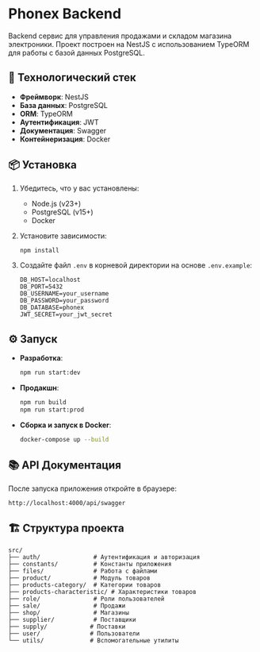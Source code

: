 # Phonex Backend

Backend сервис для управления продажами и складом магазина электроники. Проект построен на NestJS с использованием TypeORM для работы с базой данных PostgreSQL.

## 🚀 Технологический стек

- **Фреймворк**: NestJS
- **База данных**: PostgreSQL
- **ORM**: TypeORM
- **Аутентификация**: JWT
- **Документация**: Swagger
- **Контейнеризация**: Docker

## 📦 Установка

1. Убедитесь, что у вас установлены:
   - Node.js (v23+)
   - PostgreSQL (v15+)
   - Docker

2. Установите зависимости:
   ```bash
   npm install
   ```

3. Создайте файл `.env` в корневой директории на основе `.env.example`:
   ```
   DB_HOST=localhost
   DB_PORT=5432
   DB_USERNAME=your_username
   DB_PASSWORD=your_password
   DB_DATABASE=phonex
   JWT_SECRET=your_jwt_secret
   ```

## ⚙️ Запуск

- **Разработка**:
  ```bash
  npm run start:dev
  ```

- **Продакшн**:
  ```bash
  npm run build
  npm run start:prod
  ```

- **Сборка и запуск в Docker**:
  ```bash
  docker-compose up --build
  ```

## 📚 API Документация

После запуска приложения откройте в браузере:
```
http://localhost:4000/api/swagger
```

## 🏗️ Структура проекта

```
src/
├── auth/               # Аутентификация и авторизация
├── constants/          # Константы приложения
├── files/              # Работа с файлами
├── product/            # Модуль товаров
├── products-category/  # Категории товаров
├── products-characteristic/ # Характеристики товаров
├── role/               # Роли пользователей
├── sale/               # Продажи
├── shop/               # Магазины
├── supplier/           # Поставщики
├── supply/            # Поставки
├── user/              # Пользователи
└── utils/             # Вспомогательные утилиты
```

